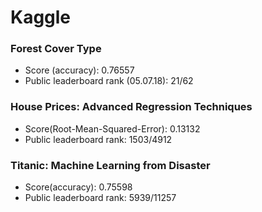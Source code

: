 # Kaggle

### Forest Cover Type

  * Score (accuracy): 0.76557
  * Public leaderboard rank (05.07.18): 21/62


### House Prices: Advanced Regression Techniques

  * Score(Root-Mean-Squared-Error): 0.13132 
  * Public leaderboard rank: 1503/4912


### Titanic: Machine Learning from Disaster

  * Score(accuracy): 0.75598 
  * Public leaderboard rank: 5939/11257
  
  
  
  
  
